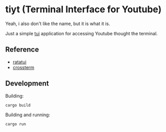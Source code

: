 # tiyt (Terminal Interface for Youtube)

Yeah, i also don't like the name, but it is what it is.

Just a simple [tui](https://en.wikipedia.org/wiki/Text-based_user_interface) application for accessing Youtube thought the terminal.

## Reference

- [ratatui](https://ratatui.rs)
- [crossterm](https://github.com/crossterm-rs/crossterm)

## Development

Building:

```shell
cargo build
```

Building and running:

```shell
cargo run
```
